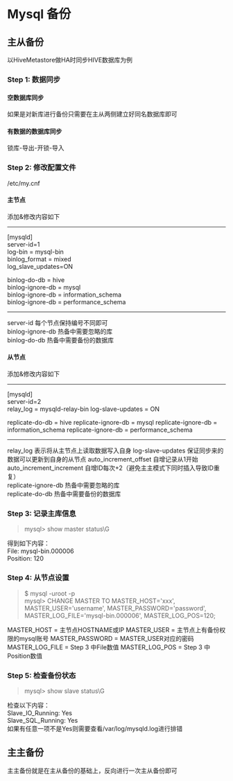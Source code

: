 # Mysql 备份


## 主从备份
以HiveMetastore做HA时同步HIVE数据库为例

### Step 1: 数据同步
#### 空数据库同步
如果是对新库进行备份只需要在主从两侧建立好同名数据库即可
#### 有数据的数据库同步
锁库-导出-开锁-导入

### Step 2: 修改配置文件
/etc/my.cnf  
#### 主节点
添加&修改内容如下
**************************
[mysqld]  
server-id=1  
log-bin = mysql-bin  
binlog_format = mixed  
log_slave_updates=ON
  
binlog-do-db = hive  
binlog-ignore-db = mysql  
binlog-ignore-db = information_schema  
binlog-ignore-db = performance_schema  
**************************
server-id  每个节点保持编号不同即可  
binlog-ignore-db 热备中需要忽略的库  
binlog-do-db 热备中需要备份的数据库  

#### 从节点
添加&修改内容如下
**************************
[mysqld]  
server-id=2  
relay_log = mysqld-relay-bin
log-slave-updates = ON
  
replicate-do-db = hive
replicate-ignore-db = mysql
replicate-ignore-db = information_schema
replicate-ignore-db = performance_schema

************************** 
relay_log 表示将从主节点上读取数据写入自身
log-slave-updates 保证同步来的数据可以更新到自身的从节点
auto_increment_offset 自增记录从1开始  
auto_increment_increment 自增ID每次+2（避免主主模式下同时插入导致ID重复）  
replicate-ignore-db 热备中需要忽略的库  
replicate-do-db 热备中需要备份的数据库  

### Step 3: 记录主库信息
> mysql> show master status\G  

得到如下内容：  
File: mysql-bin.000006  
Position: 120

### Step 4: 从节点设置
> $ mysql -uroot -p  
> mysql> CHANGE MASTER TO MASTER_HOST='xxx', MASTER_USER='username', MASTER_PASSWORD='password', MASTER_LOG_FILE='mysql-bin.000006', MASTER_LOG_POS=120;  

MASTER_HOST = 主节点HOSTNAME或IP
MASTER_USER = 主节点上有备份权限的mysql账号
MASTER_PASSWORD = MASTER_USER对应的密码
MASTER_LOG_FILE = Step 3 中File数值
MASTER_LOG_POS = Step 3 中Position数值

### Step 5: 检查备份状态
> mysql> show slave status\G  

检查以下内容：  
 Slave_IO_Running: Yes  
 Slave_SQL_Running: Yes  
 如果有任意一项不是Yes则需要查看/var/log/mysqld.log进行排错

## 主主备份
主主备份就是在主从备份的基础上，反向进行一次主从备份即可